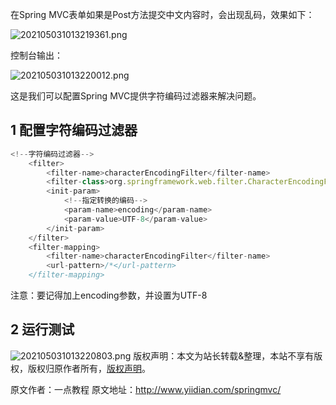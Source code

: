 


在Spring MVC表单如果是Post方法提交中文内容时，会出现乱码，效果如下：

![202105031013219361.png](https://gitee.com/hezhiyuan007/java-study/raw/master/images/SpringMVC/4e54e97d-eb5c-4952-bb09-b0e41ec03d3d.png)

控制台输出：

![202105031013220012.png](https://gitee.com/hezhiyuan007/java-study/raw/master/images/SpringMVC/695fe839-787f-48ef-be1a-7f5eb34d36e5.png)

这是我们可以配置Spring MVC提供字符编码过滤器来解决问题。

## 1 配置字符编码过滤器


```js 
<!--字符编码过滤器-->
    <filter>
    	<filter-name>characterEncodingFilter</filter-name>
    	<filter-class>org.springframework.web.filter.CharacterEncodingFilter</filter-class>
    	<init-param>
    		<!--指定转换的编码-->
    		<param-name>encoding</param-name>
    		<param-value>UTF-8</param-value>
    	</init-param>
    </filter>
    <filter-mapping>
    	<filter-name>characterEncodingFilter</filter-name>
    	<url-pattern>/*</url-pattern>
    </filter-mapping>
```

注意：要记得加上encoding参数，并设置为UTF-8

## 2 运行测试

![202105031013220803.png](https://gitee.com/hezhiyuan007/java-study/raw/master/images/SpringMVC/91c83eb5-af6c-433e-b086-0a855dda39f3.png)
版权声明：本文为站长转载&整理，本站不享有版权，版权归原作者所有，[版权声明](https://gitee.com/hezhiyuan007/java-notes/raw/master/disclaimer.md)。




原文作者：一点教程 原文地址：http://www.yiidian.com/springmvc/